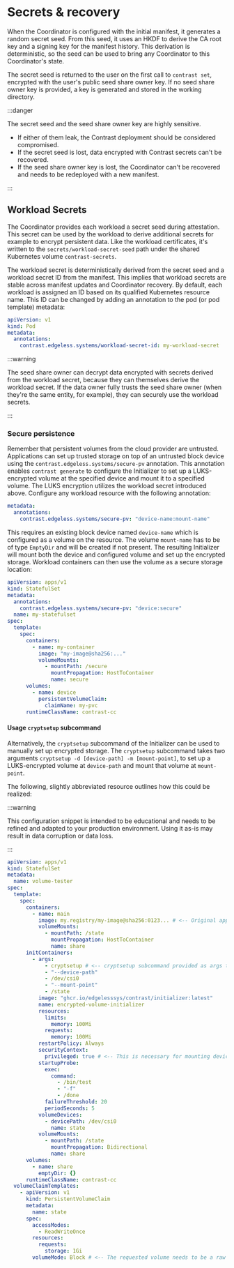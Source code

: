 # Secrets & recovery

When the Coordinator is configured with the initial manifest, it generates a random secret seed.
From this seed, it uses an HKDF to derive the CA root key and a signing key for the manifest history.
This derivation is deterministic, so the seed can be used to bring any Coordinator to this Coordinator's state.

The secret seed is returned to the user on the first call to `contrast set`, encrypted with the user's public seed share owner key.
If no seed share owner key is provided, a key is generated and stored in the working directory.

:::danger

The secret seed and the seed share owner key are highly sensitive.

- If either of them leak, the Contrast deployment should be considered compromised.
- If the secret seed is lost, data encrypted with Contrast secrets can't be recovered.
- If the seed share owner key is lost, the Coordinator can't be recovered and needs to be redeployed with a new manifest.

:::

## Workload Secrets

The Coordinator provides each workload a secret seed during attestation.
This secret can be used by the workload to derive additional secrets for example to encrypt persistent data.
Like the workload certificates, it's written to the `secrets/workload-secret-seed` path under the shared Kubernetes volume `contrast-secrets`.

The workload secret is deterministically derived from the secret seed and a workload secret ID from the manifest.
This implies that workload secrets are stable across manifest updates and Coordinator recovery.
By default, each workload is assigned an ID based on its qualified Kubernetes resource name.
This ID can be changed by adding an annotation to the pod (or pod template) metadata:

```yaml
apiVersion: v1
kind: Pod
metadata:
  annotations:
    contrast.edgeless.systems/workload-secret-id: my-workload-secret
```

:::warning

The seed share owner can decrypt data encrypted with secrets derived from the workload secret, because they can themselves derive the workload secret.
If the data owner fully trusts the seed share owner (when they're the same entity, for example), they can securely use the workload secrets.

:::

### Secure persistence

Remember that persistent volumes from the cloud provider are untrusted.
Applications can set up trusted storage on top of an untrusted block device using the `contrast.edgeless.systems/secure-pv` annotation.
This annotation enables `contrast generate` to configure the Initializer to set up a LUKS-encrypted volume at the specified device and mount it to a specified volume.
The LUKS encryption utilizes the workload secret introduced above.
Configure any workload resource with the following annotation:

```yaml
metadata:
  annotations:
    contrast.edgeless.systems/secure-pv: "device-name:mount-name"
```

This requires an existing block device named `device-name` which is configured as a volume on the resource.
The volume `mount-name` has to be of type `EmptyDir` and will be created if not present.
The resulting Initializer will mount both the device and configured volume and set up the encrypted storage.
Workload containers can then use the volume as a secure storage location:

```yaml
apiVersion: apps/v1
kind: StatefulSet
metadata:
  annotations:
    contrast.edgeless.systems/secure-pv: "device:secure"
  name: my-statefulset
spec:
  template:
    spec:
      containers:
        - name: my-container
          image: "my-image@sha256:..."
          volumeMounts:
            - mountPath: /secure
              mountPropagation: HostToContainer
              name: secure
      volumes:
        - name: device
          persistentVolumeClaim:
            claimName: my-pvc
      runtimeClassName: contrast-cc
```

#### Usage `cryptsetup` subcommand

Alternatively, the `cryptsetup` subcommand of the Initializer can be used to manually set up encrypted storage.
The `cryptsetup` subcommand takes two arguments `cryptsetup -d [device-path] -m [mount-point]`, to set up a LUKS-encrypted volume at `device-path` and mount that volume at `mount-point`.

The following, slightly abbreviated resource outlines how this could be realized:

:::warning

This configuration snippet is intended to be educational and needs to be refined and adapted to your production environment.
Using it as-is may result in data corruption or data loss.

:::

```yaml
apiVersion: apps/v1
kind: StatefulSet
metadata:
  name: volume-tester
spec:
  template:
    spec:
      containers:
        - name: main
          image: my.registry/my-image@sha256:0123... # <-- Original application requiring encrypted disk.
          volumeMounts:
            - mountPath: /state
              mountPropagation: HostToContainer
              name: share
      initContainers:
        - args:
            - cryptsetup # <-- cryptsetup subcommand provided as args to the initializer binary.
            - "--device-path"
            - /dev/csi0
            - "--mount-point"
            - /state
          image: "ghcr.io/edgelesssys/contrast/initializer:latest"
          name: encrypted-volume-initializer
          resources:
            limits:
              memory: 100Mi
            requests:
              memory: 100Mi
          restartPolicy: Always
          securityContext:
            privileged: true # <-- This is necessary for mounting devices.
          startupProbe:
            exec:
              command:
                - /bin/test
                - "-f"
                - /done
            failureThreshold: 20
            periodSeconds: 5
          volumeDevices:
            - devicePath: /dev/csi0
              name: state
          volumeMounts:
            - mountPath: /state
              mountPropagation: Bidirectional
              name: share
      volumes:
        - name: share
          emptyDir: {}
      runtimeClassName: contrast-cc
  volumeClaimTemplates:
    - apiVersion: v1
      kind: PersistentVolumeClaim
      metadata:
        name: state
      spec:
        accessModes:
          - ReadWriteOnce
        resources:
          requests:
            storage: 1Gi
        volumeMode: Block # <-- The requested volume needs to be a raw block device.
```
